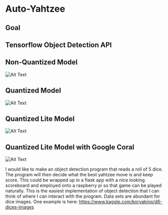 # Auto-Yahtzee

## Goal

## Tensorflow Object Detection API

## Non-Quantized Model
![Alt Text](https://github.com/seanwieser/Auto-Yahtzee/blob/master/nonquantized_roll.gif)

## Quantized Model
![Alt Text](https://github.com/seanwieser/Auto-Yahtzee/blob/master/quantized_round.gif)

## Quantized Lite Model
![Alt Text](https://github.com/seanwieser/Auto-Yahtzee/blob/master/lite_round.gif)


## Quantized Lite Model with Google Coral
![Alt Text](https://github.com/seanwieser/Auto-Yahtzee/blob/master/tpu_lite_round.gif)


I would like to make an object detection program that reads a roll of 5 dice. The program will then decide what the best yahtzee move is and keep score. This could be wrapped up in a flask app with a nice looking scoreboard and employed onto a raspberry pi so that game can be played naturally. This is the easiest implementation of object detection that I can think of where I can interact with the program. Data sets are abundant for dice images. One example is here: https://www.kaggle.com/koryakinp/d6-dices-images
